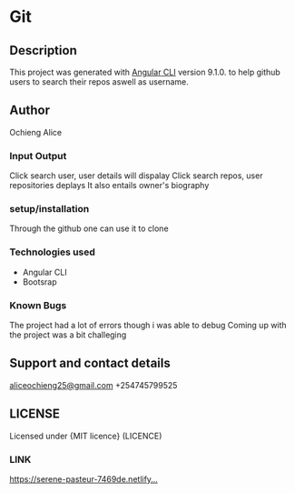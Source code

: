 # Git
## Description
This project was generated with [Angular CLI](https://github.com/angular/angular-cli) version 9.1.0. to help github users to search their repos aswell as username.
## Author
 Ochieng Alice
### Input Output
 Click search user, user details will dispalay
 Click search repos, user repositories deplays
 It also entails owner's biography
 ### setup/installation
 Through the github one can use it to clone
 ### Technologies used
* Angular CLI
* Bootsrap
 ### Known Bugs
 The project had a lot of errors though i was able to debug
 Coming up with the project was a bit challeging
## Support and contact details
aliceochieng25@gmail.com +254745799525
## LICENSE
Licensed under {MIT licence} (LICENCE)
### LINK
https://serene-pasteur-7469de.netlify…